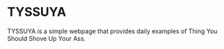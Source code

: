 # TYSSUYA
TYSSUYA is a simple webpage that provides daily examples of Thing You Should Shove Up Your Ass.
